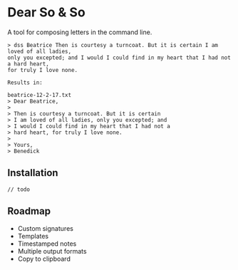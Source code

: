 # Dear So & So

A tool for composing letters in the command line.

```
> dss Beatrice Then is courtesy a turncoat. But it is certain I am loved of all ladies,
only you excepted; and I would I could find in my heart that I had not a hard heart,
for truly I love none.

Results in:
  
beatrice-12-2-17.txt
> Dear Beatrice,
> 
> Then is courtesy a turncoat. But it is certain
> I am loved of all ladies, only you excepted; and
> I would I could find in my heart that I had not a
> hard heart, for truly I love none.
> 
> Yours,
> Benedick
```

## Installation
```
// todo
```

## Roadmap
* Custom signatures
* Templates
* Timestamped notes
* Multiple output formats
* Copy to clipboard
